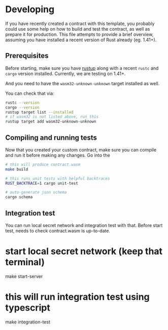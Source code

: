 # Developing

If you have recently created a contract with this template, you probably could use some
help on how to build and test the contract, as well as prepare it for production. This
file attempts to provide a brief overview, assuming you have installed a recent
version of Rust already (eg. 1.41+).

## Prerequisites

Before starting, make sure you have [rustup](https://rustup.rs/) along with a
recent `rustc` and `cargo` version installed. Currently, we are testing on 1.41+.

And you need to have the `wasm32-unknown-unknown` target installed as well.

You can check that via:

```sh
rustc --version
cargo --version
rustup target list --installed
# if wasm32 is not listed above, run this
rustup target add wasm32-unknown-unknown
```

## Compiling and running tests

Now that you created your custom contract, make sure you can compile and run it before
making any changes. Go into the

```sh
# this will produce contract.wasm
make build

# this runs unit tests with helpful backtraces
RUST_BACKTRACE=1 cargo unit-test

# auto-generate json schema
cargo schema
```

## Integration test

You can run local secret network and integration test with that.
Before start test, needs to check contract.wasm is up-to-date.

# start local secret network (keep that terminal)
make start-server

# this will run integration test using typescript
make integration-test